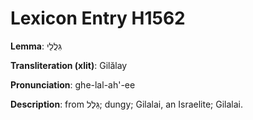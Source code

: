 # Lexicon Entry H1562

**Lemma**: גִּלֲלַי

**Transliteration (xlit)**: Gilălay

**Pronunciation**: ghe-lal-ah'-ee

**Description**:
from גֵּלֶל; dungy; Gilalai, an Israelite; Gilalai.

